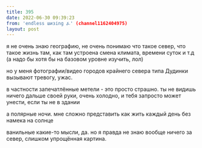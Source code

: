 ```yaml
---
title: 395
date: 2022-06-30 09:39:23
from: 'endless шизing ⍼' (channel1162404975)
layout: post
---
```


я не очень знаю географию, не очень понимаю что такое север, что такое жизнь там, как там устроена смена климата, времени суток и т.д (а надо бы хотя бы на базовом уровне изучить, лол)

но у меня фотографии/видео городов крайнего севера типа Дудинки вызывают тревогу, ужас.

в частности запечатлённые метели - это просто страшно. ты не видишь ничего дальше своей руки, очень холодно, и тебя запросто может унести, если ты не в здании

а полярные ночи. мне сложно представить как жить каждый день без намека на солнце

ванильные какие-то мысли, да. но я правда не знаю вообще ничего за север, слишком упрощённая картина.
